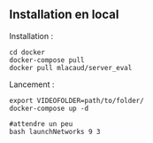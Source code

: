 ## Installation en local

Installation : 
```
cd docker
docker-compose pull
docker pull mlacaud/server_eval
```

Lancement : 
```
export VIDEOFOLDER=path/to/folder/
docker-compose up -d

#attendre un peu
bash launchNetworks 9 3
```
